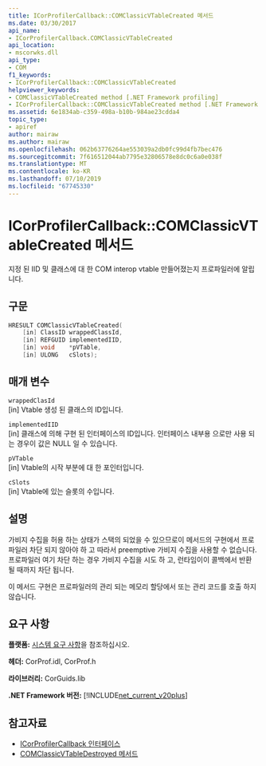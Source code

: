 ```yaml
---
title: ICorProfilerCallback::COMClassicVTableCreated 메서드
ms.date: 03/30/2017
api_name:
- ICorProfilerCallback.COMClassicVTableCreated
api_location:
- mscorwks.dll
api_type:
- COM
f1_keywords:
- ICorProfilerCallback::COMClassicVTableCreated
helpviewer_keywords:
- COMClassicVTableCreated method [.NET Framework profiling]
- ICorProfilerCallback::COMClassicVTableCreated method [.NET Framework profiling]
ms.assetid: 6e1834ab-c359-498a-b10b-984ae23cdda4
topic_type:
- apiref
author: mairaw
ms.author: mairaw
ms.openlocfilehash: 062b63776264ae553039a2db0fc99d4fb7bec476
ms.sourcegitcommit: 7f616512044ab7795e32806578e8dc0c6a0e038f
ms.translationtype: MT
ms.contentlocale: ko-KR
ms.lasthandoff: 07/10/2019
ms.locfileid: "67745330"
---
```

# <a name="icorprofilercallbackcomclassicvtablecreated-method"></a>ICorProfilerCallback::COMClassicVTableCreated 메서드
지정 된 IID 및 클래스에 대 한 COM interop vtable 만들어졌는지 프로파일러에 알립니다.  
  
## <a name="syntax"></a>구문  
  
```cpp  
HRESULT COMClassicVTableCreated(  
    [in] ClassID wrappedClassId,  
    [in] REFGUID implementedIID,  
    [in] void    *pVTable,  
    [in] ULONG   cSlots);  
```  
  
## <a name="parameters"></a>매개 변수  
 `wrappedClasId`  
 [in] Vtable 생성 된 클래스의 ID입니다.  
  
 `implementedIID`  
 [in] 클래스에 의해 구현 된 인터페이스의 ID입니다. 인터페이스 내부용 으로만 사용 되는 경우이 값은 NULL 일 수 있습니다.  
  
 `pVTable`  
 [in] Vtable의 시작 부분에 대 한 포인터입니다.  
  
 `cSlots`  
 [in] Vtable에 있는 슬롯의 수입니다.  
  
## <a name="remarks"></a>설명  
 가비지 수집을 허용 하는 상태가 스택의 되었을 수 있으므로이 메서드의 구현에서 프로파일러 차단 되지 않아야 하 고 따라서 preemptive 가비지 수집을 사용할 수 없습니다. 프로파일러 여기 차단 하는 경우 가비지 수집을 시도 하 고, 런타임이이 콜백에서 반환 될 때까지 차단 됩니다.  
  
 이 메서드 구현은 프로파일러의 관리 되는 메모리 할당에서 또는 관리 코드를 호출 하지 않습니다.  
  
## <a name="requirements"></a>요구 사항  
 **플랫폼:** [시스템 요구 사항](../../../../docs/framework/get-started/system-requirements.md)을 참조하십시오.  
  
 **헤더:** CorProf.idl, CorProf.h  
  
 **라이브러리:** CorGuids.lib  
  
 **.NET Framework 버전:** [!INCLUDE[net_current_v20plus](../../../../includes/net-current-v20plus-md.md)]  
  
## <a name="see-also"></a>참고자료

- [ICorProfilerCallback 인터페이스](../../../../docs/framework/unmanaged-api/profiling/icorprofilercallback-interface.md)
- [COMClassicVTableDestroyed 메서드](../../../../docs/framework/unmanaged-api/profiling/icorprofilercallback-comclassicvtabledestroyed-method.md)
